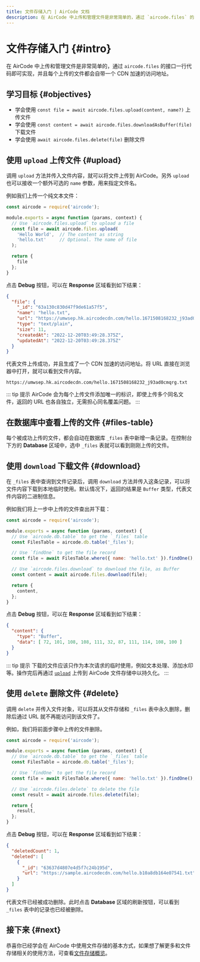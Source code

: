 ```yaml
---
title: 文件存储入门 | AirCode 文档
description: 在 AirCode 中上传和管理文件是非常简单的，通过 `aircode.files` 的接口一行代码即可实现，并且每个上传的文件都会自带一个 CDN 加速的访问地址。
---
```


# 文件存储入门 {#intro}

在 AirCode 中上传和管理文件是非常简单的，通过 `aircode.files` 的接口一行代码即可实现，并且每个上传的文件都会自带一个 CDN 加速的访问地址。

## 学习目标 {#objectives}

- 学会使用 `const file = await aircode.files.upload(content, name?)` 上传文件
- 学会使用 `const content = await aircode.files.downloadAsBuffer(file)` 下载文件
- 学会使用 `await aircode.files.delete(file)` 删除文件

## 使用 `upload` 上传文件 {#upload}

调用 `upload` 方法并传入文件内容，就可以将文件上传到 AirCode。另外 `upload` 也可以接收一个额外可选的 `name` 参数，用来指定文件名。

例如我们上传一个纯文本文件：

```js
const aircode = require('aircode');

module.exports = async function (params, context) {
  // Use `aircode.files.upload` to upload a file
  const file = await aircode.files.upload(
    'Hello World',  // The content as string
    'hello.txt'     // Optional. The name of file
  );

  return {
    file
  };
}
```

点击 **Debug** 按钮，可以在 **Response** 区域看到如下结果：

```json
{
  "file": {
    "_id": "63a130c830d47f9de61a57f5",
    "name": "hello.txt",
    "url": "https://umwsep.hk.aircodecdn.com/hello.1671508168232_j93ad0cmqrg.txt",
    "type": "text/plain",
    "size": 11,
    "createdAt": "2022-12-20T03:49:28.375Z",
    "updatedAt": "2022-12-20T03:49:28.375Z"
  }
}
```

代表文件上传成功，并且生成了一个 CDN 加速的访问地址。将 URL 直接在浏览器中打开，就可以看到文件内容。

```
https://umwsep.hk.aircodecdn.com/hello.1671508168232_j93ad0cmqrg.txt
```

::: tip 提示
AirCode 会为每个上传文件添加唯一的标识，即使上传多个同名文件，返回的 URL 也各自独立，无需担心同名覆盖问题。
:::

## 在数据库中查看上传的文件 {#files-table}

每个被成功上传的文件，都会自动在数据库 `_files` 表中新增一条记录。在控制台下方的 **Database** 区域中，选中 `_files` 表就可以看到刚刚上传的文件。

<ACImage src="/_images/1671508270037.png" mode="light" />
<ACImage src="/_images/1671508319365.png" mode="dark" />

## 使用 `download` 下载文件 {#download}

在 `_files` 表中查询到文件记录后，调用 `download` 方法并传入这条记录，可以将文件内容下载到本地临时使用。默认情况下，返回的结果是 `Buffer` 类型，代表文件内容的二进制信息。

例如我们将上一步中上传的文件查出并下载：

```js
const aircode = require('aircode');

module.exports = async function (params, context) {
  // Use `aircode.db.table` to get the `_files` table
  const FilesTable = aircode.db.table('_files');

  // Use `findOne` to get the file record
  const file = await FilesTable.where({ name: 'hello.txt' }).findOne();

  // Use `aircode.files.download` to download the file, as Buffer
  const content = await aircode.files.download(file);

  return {
    content,
  };
}
```

点击 **Debug** 按钮，可以在 **Response** 区域看到如下结果：

```json
{
  "content": {
    "type": "Buffer",
    "data": [ 72, 101, 108, 108, 111, 32, 87, 111, 114, 108, 100 ]
  }
}
```

::: tip 提示
下载的文件应该只作为本次请求的临时使用，例如文本处理、添加水印等。操作完后再通过 [`upload`](#upload) 上传到 AirCode 文件存储中以持久化。
:::

## 使用 `delete` 删除文件 {#delete}

调用 `delete` 并传入文件对象，可以将其从文件存储和 `_files` 表中永久删除，删除后通过 URL 就不再能访问到该文件了。

例如，我们将前面步骤中上传的文件删除。

```js
const aircode = require('aircode');

module.exports = async function (params, context) {
  // Use `aircode.db.table` to get the `_files` table
  const FilesTable = aircode.db.table('_files');

  // Use `findOne` to get the file record
  const file = await FilesTable.where({ name: 'hello.txt' }).findOne();

  // Use `aircode.files.delete` to delete the file
  const result = await aircode.files.delete(file);

  return {
    result,
  };
}
```

点击 **Debug** 按钮，可以在 **Response** 区域看到如下结果：

```json
{
  "deletedCount": 1,
  "deleted": [
    {
      "_id": "63637d4807e4d5f7c24b195d",
      "url": "https://sample.aircodecdn.com/hello.b10a8db164e07541.txt"
    }
  ]
}
```

代表文件已经被成功删除。此时点击 **Database** 区域的刷新按钮，可以看到 `_files` 表中的记录也已经被删除。

## 接下来 {#next}

恭喜你已经学会在 AirCode 中使用文件存储的基本方式，如果想了解更多和文件存储相关的使用方法，可查看[文件存储概览](/guide/files/)。
